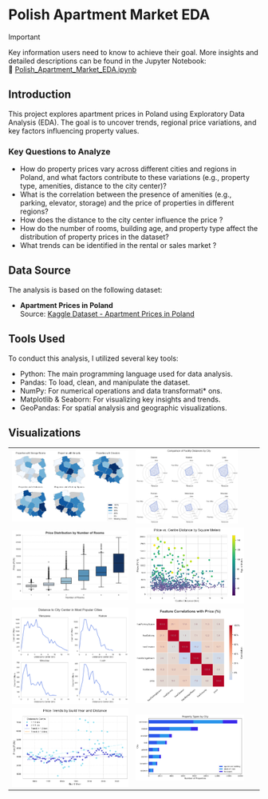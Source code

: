 # Polish Apartment Market EDA

> [!IMPORTANT]
> Key information users need to know to achieve their goal.
> More insights and detailed descriptions can be found in the Jupyter Notebook:  
📌 [Polish_Apartment_Market_EDA.ipynb](Polish_Apartment_Market_EDA.ipynb)

## Introduction

This project explores apartment prices in Poland using Exploratory Data Analysis (EDA). The goal is to uncover trends, regional price variations, and key factors influencing property values.

### Key Questions to Analyze

* How do property prices vary across different cities and regions in Poland, and what factors contribute to these variations (e.g., property type, amenities, distance to the city center)?
* What is the correlation between the presence of amenities (e.g., parking, elevator, storage) and the price of properties in different regions?
* How does the distance to the city center influence the price ?
* How do the number of rooms, building age, and property type affect the distribution of property prices in the dataset?
* What trends can be identified in the rental or sales market ?

## Data Source

The analysis is based on the following dataset:  

- **Apartment Prices in Poland**  
  Source: [Kaggle Dataset - Apartment Prices in Poland](https://www.kaggle.com/datasets/krzysztofjamroz/apartment-prices-in-poland)  

## Tools Used

To conduct this analysis, I utilized several key tools:

* Python: The main programming language used for data analysis.
* Pandas: To load, clean, and manipulate the dataset.
* NumPy: For numerical operations and data transformati* ons.
* Matplotlib & Seaborn: For visualizing key insights and trends.
* GeoPandas: For spatial analysis and geographic visualizations. 


## Visualizations

<table>
  <tr>
    <td><img src="images/Apartament_Facility _by_Region.png" width="100%"></td>
    <td><img src="images/Comparision_of_Facility.png" width="85%"></td>
  </tr>
  <tr>
    <td><img src="images/Price_Distribution_by_Rooms.png" width="100%"></td>
    <td><img src="images/Price_vs_Centre_distance.png" width="90%"></td>
  </tr>
  <tr>
    <td><img src="images/Distance_to_City_Ceter.png" width="100%"></td>
    <td><img src="images/Feature_Correlations.png" width="90%"></td>
  </tr>
  <tr>
    <td><img src="images/Price_Trends_by_Build_Year.png" width="100%"></td>
    <td><img src="images/Property_Types_by_City.png" width="90%"></td>
  </tr>
</table>
